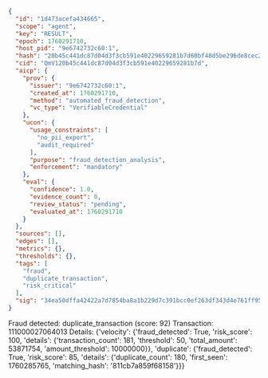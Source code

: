 ```json
{
  "id": "1d473acefa434665",
  "scope": "agent",
  "key": "RESULT",
  "epoch": 1760291710,
  "host_pid": "9e6742732c60:1",
  "hash": "20b45c441dc87d04d3f3cb591e40229659281b7d60bf48d5be296de8cec22c92",
  "cid": "QmV120b45c441dc87d04d3f3cb591e40229659281b7d",
  "aicp": {
    "prov": {
      "issuer": "9e6742732c60:1",
      "created_at": 1760291710,
      "method": "automated_fraud_detection",
      "vc_type": "VerifiableCredential"
    },
    "ucon": {
      "usage_constraints": [
        "no_pii_export",
        "audit_required"
      ],
      "purpose": "fraud_detection_analysis",
      "enforcement": "mandatory"
    },
    "eval": {
      "confidence": 1.0,
      "evidence_count": 0,
      "review_status": "pending",
      "evaluated_at": 1760291710
    }
  },
  "sources": [],
  "edges": [],
  "metrics": {},
  "thresholds": {},
  "tags": [
    "fraud",
    "duplicate_transaction",
    "risk_critical"
  ],
  "sig": "34ea50dffa42422a7d7854ba8a1b229d7c391bcc0ef263df343d4e761ff9508d"
}
```

Fraud detected: duplicate_transaction (score: 92)
Transaction: 111000027064013
Details: {'velocity': {'fraud_detected': True, 'risk_score': 100, 'details': {'transaction_count': 181, 'threshold': 50, 'total_amount': 53871754, 'amount_threshold': 10000000}}, 'duplicate': {'fraud_detected': True, 'risk_score': 85, 'details': {'duplicate_count': 180, 'first_seen': 1760285765, 'matching_hash': '811cb7a859f68158'}}}